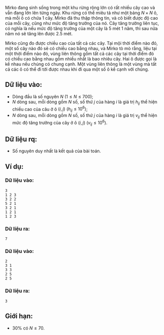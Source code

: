 Mirko đang sinh sống trong một khu rừng rộng lớn có rất nhiều cây cao và vẫn đang lớn lên từng ngày. Khu rừng có thể miêu tả như một bảng $N×N$ ô, mà mỗi ô có chứa $1$ cây. Mirko đã thu thập thông tin, và cô biết được độ cao của mỗi cây, cũng như mức độ tăng trưởng của nó. Cây tăng trưởng liên tục, có nghĩa là nếu mức độ tăng trưởng của một cây là $5$ mét $1$ năm, thì sau nửa năm nó sẽ tăng lên được $2.5$ mét.

Mirko cũng đo được chiều cao của tất cả các cây. Tại mội thời điểm nào đó, một số cây nào đó sẽ có chiều cao bằng nhau, và Mirko tò mò rằng, liệu tại một thời điểm nào đó, vùng liên thông gồm tất cả các cây tại thời điểm đó có chiều cao bằng nhau gồm nhiều nhất là bao nhiêu cây. Hai ô được gọi là kề nhau nếu chúng có chung cạnh. Một vùng liên thông là một vùng mà tất cả các ô có thể đi tới được nhau khi đi qua một số ô kề cạnh với chúng. 

## Dữ liệu vào:
- Dòng đầu là số nguyên $N\ (1≤N≤700)$;
- $N$ dòng sau, mỗi dòng gồm $N$ số, số thứ $j$ của hàng $i$ là giá trị $h_{ij}$ thể hiện chiều cao của câu ở ô $(i, j)\ (h_{ij}≤10^6)$;
- $N$ dòng sau, mỗi dòng gồm $N$ số, số thứ $j$ của hàng $i$ là giá trị $v_{ij}$ thể hiện mức độ tăng trưởng của cây ở ô $(i, j)\ (v_{ij}≤10^6)$.

## Dữ liệu rq:
- Số nguyên duy nhất là kết quả của bài toán.

## Ví dụ:
### Dữ liệu vào:
```
3
1 2 3
3 2 2
5 2 1
3 2 1
1 2 1
1 2 3
```

### Dữ liệu ra:
```
7
```

### Dữ liệu vào:
```
2
3 1
3 3
2 5
2 5
```

### Dữ liệu ra:
```
3
```

## Giới hạn:
- $30\%$ có $N≤70$.